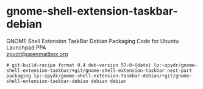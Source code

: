 gnome-shell-extension-taskbar-debian
====================================

GNOME Shell Extension TaskBar Debian Packaging Code for Ubuntu Launchpad PPA      
zpydr@openmailbox.org

`# git-build-recipe format 0.4 deb-version 57-0~{date}
lp:~zpydr/gnome-shell-extension-taskbar/+git/gnome-shell-extension-taskbar
nest-part packaging lp:~zpydr/gnome-shell-extension-taskbar-debian/+git/gnome-shell-extension-taskbar-debian debian debian`
